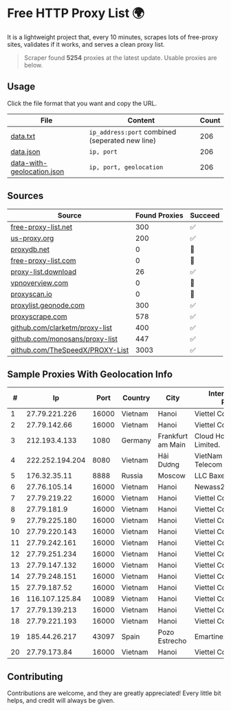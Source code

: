 
# Free HTTP Proxy List 🌍

It is a lightweight project that, every 10 minutes, scrapes lots of free-proxy sites, validates if it works, and serves a clean proxy list.


> Scraper found **5254** proxies at the latest update. Usable proxies are below.

## Usage

Click the file format that you want and copy the URL.


|File|Content|Count|
|----|-------|-----|
|[data.txt](https://raw.githubusercontent.com/themiralay/Proxy-List-World/master/data.txt)|`ip_address:port` combined (seperated new line)|206|
|[data.json](https://raw.githubusercontent.com/themiralay/Proxy-List-World/master/data.json)|`ip, port`|206|
|[data-with-geolocation.json](https://raw.githubusercontent.com/themiralay/Proxy-List-World/master/data-with-geolocation.json)|`ip, port, geolocation`|206|

## Sources

|Source|Found Proxies|Succeed|
|------|-------------|-------|
|[free-proxy-list.net](https://free-proxy-list.net)|300|✅|
|[us-proxy.org](https://www.us-proxy.org)|200|✅|
|[proxydb.net](http://proxydb.net)|0|🚫|
|[free-proxy-list.com](https://free-proxy-list.com/?page=&port=&type%5B%5D=http&type%5B%5D=https&up_time=0&search=Search)|0|🚫|
|[proxy-list.download](https://www.proxy-list.download/HTTP)|26|✅|
|[vpnoverview.com](https://vpnoverview.com/privacy/anonymous-browsing/free-proxy-servers)|0|🚫|
|[proxyscan.io](https://www.proxyscan.io)|0|🚫|
|[proxylist.geonode.com](https://proxylist.geonode.com/api/proxy-list?limit=300&page=1&sort_by=lastChecked&sort_type=desc&protocols=http,https)|300|✅|
|[proxyscrape.com](https://api.proxyscrape.com/v2/?request=displayproxies&protocol=http&timeout=10000&country=all&ssl=all&anonymity=all)|578|✅|
|[github.com/clarketm/proxy-list](https://raw.githubusercontent.com/clarketm/proxy-list/master/proxy-list-raw.txt)|400|✅|
|[github.com/monosans/proxy-list](https://raw.githubusercontent.com/monosans/proxy-list/main/proxies/http.txt)|447|✅|
|[github.com/TheSpeedX/PROXY-List](https://raw.githubusercontent.com/TheSpeedX/PROXY-List/master/http.txt)|3003|✅|


## Sample Proxies With Geolocation Info

|#|Ip|Port|Country|City|Internet Service Provider|
|-|--|----|-------|----|-------------------------|
|1|27.79.221.226|16000|Vietnam|Hanoi|Viettel Corporation|
|2|27.79.142.66|16000|Vietnam|Hanoi|Viettel Corporation|
|3|212.193.4.133|1080|Germany|Frankfurt am Main|Cloud Hosting Solutions, Limited.|
|4|222.252.194.204|8080|Vietnam|Hải Dương|VietNam Post and Telecom Corporation|
|5|176.32.35.11|8888|Russia|Moscow|LLC Baxet|
|6|27.76.105.14|16000|Vietnam|Hanoi|Newass2011xDSLHCMC|
|7|27.79.219.22|16000|Vietnam|Hanoi|Viettel Corporation|
|8|27.79.181.9|16000|Vietnam|Hanoi|Viettel Corporation|
|9|27.79.225.180|16000|Vietnam|Hanoi|Viettel Corporation|
|10|27.79.220.143|16000|Vietnam|Hanoi|Viettel Corporation|
|11|27.79.242.161|16000|Vietnam|Hanoi|Viettel Corporation|
|12|27.79.251.234|16000|Vietnam|Hanoi|Viettel Corporation|
|13|27.79.147.132|16000|Vietnam|Hanoi|Viettel Corporation|
|14|27.79.248.151|16000|Vietnam|Hanoi|Viettel Corporation|
|15|27.79.187.52|16000|Vietnam|Hanoi|Viettel Corporation|
|16|116.107.125.84|10089|Vietnam|Hanoi|Viettel Corporation|
|17|27.79.139.213|16000|Vietnam|Hanoi|Viettel Corporation|
|18|27.79.221.193|16000|Vietnam|Hanoi|Viettel Corporation|
|19|185.44.26.217|43097|Spain|Pozo Estrecho|Emartinez1|
|20|27.79.173.84|16000|Vietnam|Hanoi|Viettel Corporation|



## Contributing

Contributions are welcome, and they are greatly appreciated! Every
little bit helps, and credit will always be given.

